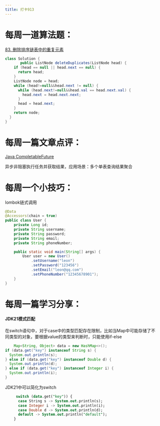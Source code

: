 ```yaml
---
title: 打卡913
---
```


# 每周一道算法题：

[83. 删除排序链表中的重复元素](https://leetcode.cn/problems/remove-duplicates-from-sorted-list/)

```Java
class Solution {
       public ListNode deleteDuplicates(ListNode head) {
    if (head == null || head.next == null) {
      return head;
    }
    ListNode node = head;
    while (head!=null&&head.next != null) {
      while (head.next!=null&&head.val == head.next.val) {
        head.next = head.next.next;
      }
      head = head.next;
    }
    return node;
  }
}
```

# 每周一篇文章点评：

[Java CompletableFuture](https://medium.com/javarevisited/java-completablefuture-c47ca8c885af)

异步非阻塞执行任务并获取结果，应用场景：多个单表查询结果聚合

# 每周一个小技巧：

lombok链式调用

```java
@Data
@Accessors(chain = true)
public class User {
    private Long id;
    private String username;
    private String password;
    private String email;
    private String phoneNumber;

    public static void main(String[] args) {
        User user = new User()
            .setUsername("leon")
            .setPassword("123456")
            .setEmail("leon@qq.com")
            .setPhoneNumber("12345678901");
    }
}
```



# 每周一篇学习分享：

#### JDK21模式匹配

 在switch语句中，对于case中的类型匹配存在限制，比如当Map中可能存储了不同类型的对象，要根据value的类型来判断时，只能使用if-else

```java
    Map<String, Object> data = new HashMap<>();
if (data.get("key") instanceof String s) {
  System.out.println(s);
} else if (data.get("key") instanceof Double d) {
  System.out.println(d);
} else if (data.get("key") instanceof Integer i) {
  System.out.println(i);
}
```

JDK21中可以简化为switch

```sql
     switch (data.get("key")) {
      case String s -> System.out.println(s);
      case Integer i -> System.out.println(i);
      case Double d -> System.out.println(d);
      default -> System.out.println("default");
    }
```

